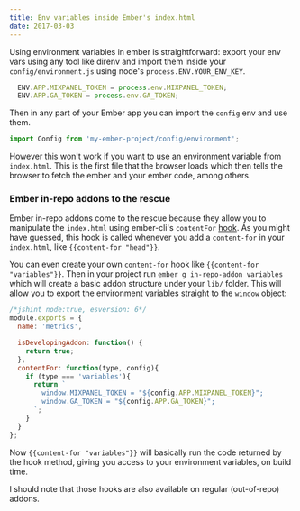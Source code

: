 ```yaml
---
title: Env variables inside Ember's index.html
date: 2017-03-03
---
```


Using environment variables in ember is straightforward: export your env vars using
any tool like direnv and import them inside your `config/environment.js` using
node's `process.ENV.YOUR_ENV_KEY`.

```javascript
  ENV.APP.MIXPANEL_TOKEN = process.env.MIXPANEL_TOKEN;
  ENV.APP.GA_TOKEN = process.env.GA_TOKEN;
```

Then in any part of your Ember app you can import the `config` env and use them.

```javascript
import Config from 'my-ember-project/config/environment';
```

However this won't work if you want to use an environment variable from `index.html`.
This is the first file that the browser loads which then tells the browser
to fetch the ember and your ember code, among others.

### Ember in-repo addons to the rescue
Ember in-repo addons come to the rescue because they allow you to manipulate the
`index.html` using ember-cli's `contentFor` [hook](https://ember-cli.com/extending/#content).
As you might have guessed, this hook is called whenever you add a `content-for` in
your `index.html`, like `{{content-for "head"}}`.


You can even create your own `content-for` hook like `{{content-for "variables"}}`.
Then in your project run `ember g in-repo-addon variables` which will create a basic
addon structure under your `lib/` folder.
This will allow you to export the environment variables straight to the `window` object:

```javascript
/*jshint node:true, esversion: 6*/
module.exports = {
  name: 'metrics',

  isDevelopingAddon: function() {
    return true;
  },
  contentFor: function(type, config){
    if (type === 'variables'){
      return `
        window.MIXPANEL_TOKEN = "${config.APP.MIXPANEL_TOKEN}";
        window.GA_TOKEN = "${config.APP.GA_TOKEN}";
      `;
    }
  }
};
```
Now `{{content-for "variables"}}` will basically run the code returned by the hook method,
giving you access to your environment variables, on build time.

I should note that those hooks are also available on regular (out-of-repo) addons.
